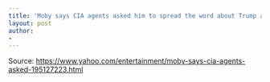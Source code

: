 ```yaml
---
title: 'Moby says CIA agents asked him to spread the word about Trump and Russia'
layout: post
author:
-
---
```




Source: https://www.yahoo.com/entertainment/moby-says-cia-agents-asked-195127223.html
